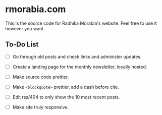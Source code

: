 rmorabia.com
==

This is the source code for Radhika Morabia's website. Feel free to use it however you want.

To-Do List
--

- [ ] Go through old posts and check links and administer updates.

- [ ] Create a landing page for the monthly newsletter, locally hosted.

- [ ] Make source code prettier.

- [ ] Make ```<blockquote>``` prettier, add a dash before cite.

- [ ] Edit rss/404 to only show the 10 most recent posts.

- [ ] Make site truly responsive.
